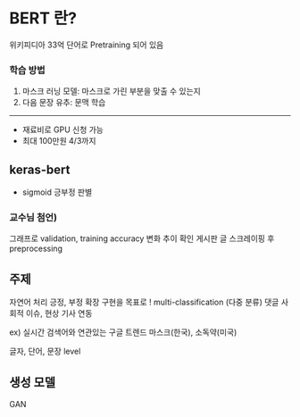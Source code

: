 # BERT 란?
위키피디아 33억 단어로 Pretraining 되어 있음

### 학습 방법
1. 마스크 러닝 모델: 마스크로 가린 부분을 맞출 수 있는지 
2. 다음 문장 유추: 문맥 학습



---
- 재료비로 GPU 신청 가능
- 최대 100만원 4/3까지



## keras-bert
- sigmoid
긍부정 판별



### 교수님 첨언) 
그래프로 validation, training accuracy 변화 추이 확인
게시판 글 스크레이핑 후 preprocessing



## 주제
자연어 처리
긍정, 부정
확장
구현을 목표로 !
multi-classification (다중 분류)
댓글
사회적 이슈, 현상
기사 연동

ex) 실시간 검색어와 연관있는
구글 트렌드
마스크(한국), 소독약(미국)

글자, 단어, 문장 level



## 생성 모델
GAN







